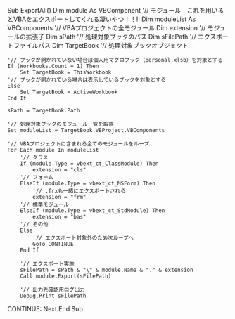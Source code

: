  Sub ExportAll()
    Dim module                  As VBComponent      '// モジュール　これを用いるとVBAをエクスポートしてくれる凄いやつ！！!!
    Dim moduleList              As VBComponents     '// VBAプロジェクトの全モジュール
    Dim extension                                   '// モジュールの拡張子
    Dim sPath                                       '// 処理対象ブックのパス
    Dim sFilePath                                   '// エクスポートファイルパス
    Dim TargetBook                                  '// 処理対象ブックオブジェクト
    
    '// ブックが開かれていない場合は個人用マクロブック（personal.xlsb）を対象とする
    If (Workbooks.Count = 1) Then
        Set TargetBook = ThisWorkbook
    '// ブックが開かれている場合は表示しているブックを対象とする
    Else
        Set TargetBook = ActiveWorkbook
    End If
    
    sPath = TargetBook.Path
    
    '// 処理対象ブックのモジュール一覧を取得
    Set moduleList = TargetBook.VBProject.VBComponents
    
    '// VBAプロジェクトに含まれる全てのモジュールをループ
    For Each module In moduleList
        '// クラス
        If (module.Type = vbext_ct_ClassModule) Then
            extension = "cls"
        '// フォーム
        ElseIf (module.Type = vbext_ct_MSForm) Then
            '// .frxも一緒にエクスポートされる
            extension = "frm"
        '// 標準モジュール
        ElseIf (module.Type = vbext_ct_StdModule) Then
            extension = "bas"
        '// その他
        Else
            '// エクスポート対象外のため次ループへ
            GoTo CONTINUE
        End If
        
        '// エクスポート実施
        sFilePath = sPath & "\" & module.Name & "." & extension
        Call module.Export(sFilePath)
        
        '// 出力先確認用ログ出力
        Debug.Print sFilePath
CONTINUE:
    Next
End Sub
